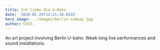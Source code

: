 ```yaml
---
title: Ich liebe die U-Bahn
date: '2020-01-24T12:21:38.923Z'
hero_image: ../images/berlin-subway.jpg
author: COCO.
---
```

An art project involving Berlin U-bahn. Week long live performances and sound installations.